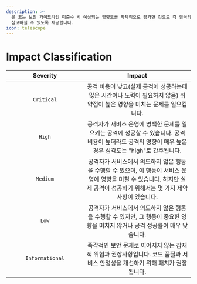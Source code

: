 ```yaml
---
description: >-
  본 표는 보안 가이드라인 미준수 시 예상되는 영향도를 자체적으로 평가한 것으로 각 항목의 준수 필요성을 직관적으로 이해하고 정책 수립에
  참고하실 수 있도록 제공합니다.
icon: telescope
---
```


# Impact Classification

<table><thead><tr><th width="195.3203125" align="center">Severity</th><th align="center">Impact</th></tr></thead><tbody><tr><td align="center"><code>Critical</code></td><td align="center">공격 비용이 낮고(실제 공격에 성공하는데 많은 시간이나 노력이 필요하지 않음) 취약점이 높은 영향을 미치는 문제를 일으킵니다.</td></tr><tr><td align="center"><code>High</code></td><td align="center">공격자가 서비스 운영에 명백한 문제를 일으키는 공격에 성공할 수 있습니다. 공격 비용이 높더라도 공격의 영향이 매우 높은 경우 심각도는 "high"로 간주됩니다.</td></tr><tr><td align="center"><code>Medium</code></td><td align="center">공격자가 서비스에서 의도하지 않은 행동을 수행할 수 있으며, 이 행동이 서비스 운영에 영향을 미칠 수 있습니다. 하지만 실제 공격이 성공하기 위해서는 몇 가지 제약 사항이 있습니다.</td></tr><tr><td align="center"><code>Low</code></td><td align="center">공격자가 서비스에서 의도하지 않은 행동을 수행할 수 있지만, 그 행동이 중요한 영향을 미치지 않거나 공격 성공률이 매우 낮습니다.</td></tr><tr><td align="center"><code>Informational</code></td><td align="center">즉각적인 보안 문제로 이어지지 않는 잠재적 위협과 권장사항입니다. 코드 품질과 서비스 안정성을 개선하기 위해 패치가 권장됩니다.</td></tr></tbody></table>
